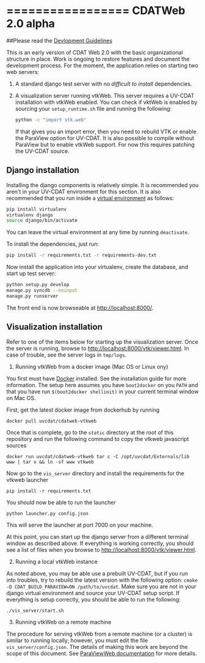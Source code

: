 
=================
CDATWeb 2.0 alpha
=================

##Please read the [Devlopment Guidelines](https://github.com/UV-CDAT/cdatweb/wiki/Development-Guidelines)

This is an early version of CDAT Web 2.0 with the basic organizational
structure in place.  Work is ongoing to restore features and document
the development process.  For the moment, the application relies on
starting two web servers:

  1. A standard django test server with no *difficult to install* 
     dependencies.

  2. A visualization server running vtkWeb.  This server requires
     a UV-CDAT installation with vtkWeb enabled.  You can check if
     vktWeb is enabled by sourcing your `setup_runtime.sh` file and
     running the following:
     
     ```bash
     python -c "import vtk.web"
     ```
     
     If that gives you an import error, then you need to rebuild VTK
     or enable the ParaView option for UV-CDAT.  It is also possible
     to compile without ParaView but to enable vtkWeb support.  For
     now this requires patching the UV-CDAT source.

Django installation
-------------------

Installing the django components is relatively simple.  It is recommended
you aren't in your UV-CDAT environment for this section.  It is also 
recommended that you run inside a
[virtual environment](http://virtualenv.readthedocs.org/en/latest/virtualenv.html)
as follows:
```bash
pip install virtualenv
virtualenv django
source django/bin/activate
```
You can leave the virtual environment at any time by running `deactivate`.

To install the dependencies, just run:
```bash
pip install -r requirements.txt -r requirements-dev.txt 
```

Now install the application into your virtualenv, create the database, and start up
test server:
```bash
python setup.py develop
manage.py syncdb --noinput
manage.py runserver
```

The front end is now browseable at [http://localhost:8000/](http://localhost:8000/).

Visualization installation
--------------------------

Refer to one of the items below for starting up the visualization server.
Once the server is running, browse to
[http://localhost:8000/vtk/viewer.html](http://localhost:8000/vtk/viewer.html).
In case of trouble, see the server logs in `tmp/logs`.

1. Running vtkWeb from a docker image (Mac OS or Linux ony)

  You first must have [Docker](https://docs.docker.com/) installed.  See the
  installation guide for more information.  The setup here assumes you have
  `boot2docker` on you `PATH` and that you have run `$(boot2docker shellinit)`
  in your current terminal window on Mac OS.

  First, get the latest docker image from dockerhub by running
  ```
  docker pull uvcdat/cdatweb-vtkweb
  ```
  Once that is complete, go
  to the `static` directory at the root of this repository and run
  the following command to copy the vtkweb javascript sources
  ```
  docker run uvcdat/cdatweb-vtkweb tar c -C /opt/uvcdat/Externals/lib www | tar x && ln -sf www vtkweb
  ```
  Now go to the `vis_server` directory and install the requirements
  for the vtkweb launcher
  ```
  pip install -r requirements.txt
  ```
  You should now be able to run the launcher
  ```
  python launcher.py config.json
  ```
  This will serve the launcher at port 7000 on your machine.

  At this point, you can start up the django server from a different terminal
  window as described above.  If everything is working correctly, you
  should see a list of files when you browse to
  [http://localhost:8000/vtk/viewer.html](http://localhost:8000/vtk/viewer.html).


2. Running a local vtkWeb instance

  As noted above, you may be able use a prebuilt UV-CDAT, but if you run
  into troubles, try to rebuild the latest version with the following
  option: `cmake -D CDAT_BUILD_PARAVIEW=ON /path/to/uvcdat`.  Make sure
  you are not in your django virtual environment and source your
  UV-CDAT setup script.  If everything is setup correctly, you should be
  able to run the following:
  ```bash
  ./vis_server/start.sh
  ```

3. Running vtkWeb on a remote machine

  The procedure for serving vtkWeb from a remote machine (or a cluster) is
  similar to running locally; however, you must edit the file
  `vis_server/config.json`.  The details of making this work are beyond
  the scope of this document.  See [ParaViewWeb documentation](http://pvw.kitware.com/#!/guide/python_launcher)
  for more details.

